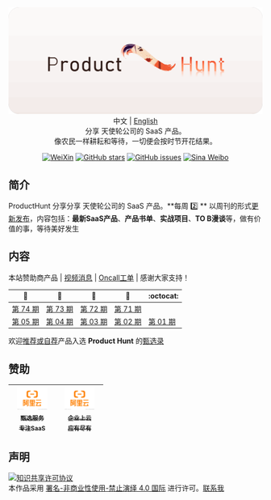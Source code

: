 <p align="center">
  <img src="https://github.com/ggy1021/Saas/blob/main/02.png"/>
  <br>中文 | <a href="README_en.md">English</a>
  <br>分享 天使轮公司的 SaaS 产品。<br> 像农民一样耕耘和等待，一切便会按时节开花结果。
</p>

<p align="center">
  <a href="https://cdn.jsdelivr.net/gh/521xueweihan/img_logo@main/logo/weixin.png"><img src="https://img.shields.io/badge/Talk-%E5%BE%AE%E4%BF%A1%E7%BE%A4-brightgreen.svg?style=popout-square" alt="WeiXin"></a>
  <a href="https://github.com/521xueweihan/HelloGitHub/stargazers"><img src="https://img.shields.io/github/stars/521xueweihan/HelloGitHub.svg?style=popout-square" alt="GitHub stars"></a>
  <a href="https://github.com/521xueweihan/HelloGitHub/issues"><img src="https://img.shields.io/github/issues/521xueweihan/HelloGitHub.svg?style=popout-square" alt="GitHub issues"></a>
    <a href="https://weibo.com/hellogithub"><img src="https://img.shields.io/badge/%E6%96%B0%E6%B5%AA-Weibo-red.svg?style=popout-square" alt="Sina Weibo"></a>
</p>

## 简介

ProductHunt 分享分享 天使轮公司的 SaaS 产品。**每周 2️⃣ ** 以周刊的形式[更新发布](https://mp.weixin.qq.com/mp/appmsgalbum?__biz=MzA5MzYyNzQ0MQ==&action=getalbum&album_id=1331197538447310849#wechat_redirect)，内容包括：**最新SaaS产品**、**产品书单**、**实战项目**、**TO B漫谈**等，做有价值的事，等待美好发生

## 内容
本站赞助商产品 | [视频消息](https://www.sikadeer.net/) | [Oncall工单](https://ticket.handiansoft.net/)  | 感谢大家支持！

| :card_index: | :jack_o_lantern: | :beer: | :fish_cake: | :octocat: |
| ------- | ----- | ------------ | ------ | --------- |
| [第 74 期](/content/HelloGitHub74.md) | [第 73 期](/content/HelloGitHub73.md) | [第 72 期](/content/HelloGitHub72.md) | [第 71 期](/content/HelloGitHub71.md) |
| [第 05 期](/content/HelloGitHub05.md) | [第 04 期](/content/HelloGitHub04.md) | [第 03 期](/content/HelloGitHub03.md) | [第 02 期](/content/HelloGitHub02.md) | [第 01 期](/content/HelloGitHub01.md) |

欢迎[推荐或自荐](https://github.com/521xueweihan/HelloGitHub/issues/new)产品入选 **Product Hunt** 的[甄选录](https://github.com/521xueweihan/HelloGitHub/blob/master/content/contributors.md)

## 赞助

<table>
  <thead>
    <tr>
      <th align="center" style="width: 80px;">
        <a href="https://partner.aliyun.com/shop/1456925889020906/newusers?spm=a2cbv.aps.0.0.226b561cUyUBwk">
          <img src="https://github.com/ggy1021/Saas/blob/main/img/logo%20ali.jpg" width="60px"><br>
          <sub>甄选服务</sub><br>
          <sub>专注SaaS</sub>
        </a>
      </th>
      <th align="center" style="width: 80px;">
        <a href="https://partner.aliyun.com/shop/1456925889020906?spm=a2cbv.aps.0.0.226b561cUyUBwk">
          <img src="https://github.com/ggy1021/Saas/blob/main/img/logo%20ali.jpg" width="60px"><br>
          <sub>企业上云</sub><br>
          <sub>应有尽有</sub>
        </a>
      </th>
    </tr>
  </thead>
</table>

## 声明

<a rel="license" href="https://creativecommons.org/licenses/by-nc-nd/4.0/deed.zh"><img alt="知识共享许可协议" style="border-width: 0" src="https://licensebuttons.net/l/by-nc-nd/4.0/88x31.png"></a><br>本作品采用 <a rel="license" href="https://creativecommons.org/licenses/by-nc-nd/4.0/deed.zh">署名-非商业性使用-禁止演绎 4.0 国际</a> 进行许可。<a href="ggy1021@163.com">联系我</a>

